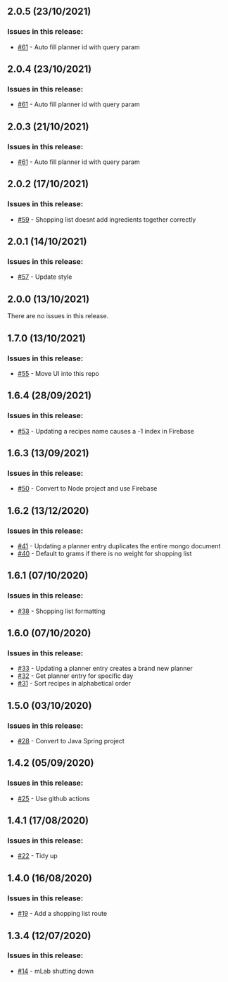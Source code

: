 ## 2.0.5 (23/10/2021) 


### Issues in this release:

* [#61](https://github.com/iamtomhewitt/home-dashboard-recipe-manager/issues/61) - Auto fill planner id with query param



## 2.0.4 (23/10/2021) 


### Issues in this release:

* [#61](https://github.com/iamtomhewitt/home-dashboard-recipe-manager/issues/61) - Auto fill planner id with query param



## 2.0.3 (21/10/2021) 


### Issues in this release:

* [#61](https://github.com/iamtomhewitt/home-dashboard-recipe-manager/issues/61) - Auto fill planner id with query param



## 2.0.2 (17/10/2021) 


### Issues in this release:

* [#59](https://github.com/iamtomhewitt/home-dashboard-recipe-manager/issues/59) - Shopping list doesnt add ingredients together correctly



## 2.0.1 (14/10/2021) 


### Issues in this release:

* [#57](https://github.com/iamtomhewitt/home-dashboard-recipe-manager/issues/57) - Update style



## 2.0.0 (13/10/2021) 


There are no issues in this release.


## 1.7.0 (13/10/2021) 


### Issues in this release:

* [#55](https://github.com/iamtomhewitt/home-dashboard-recipe-manager/issues/55) - Move UI into this repo



## 1.6.4 (28/09/2021) 


### Issues in this release:

* [#53](https://github.com/iamtomhewitt/home-dashboard-recipe-manager/issues/53) - Updating a recipes name causes a -1 index in Firebase



## 1.6.3 (13/09/2021) 


### Issues in this release:

* [#50](https://github.com/iamtomhewitt/home-dashboard-recipe-manager/issues/50) - Convert to Node project and use Firebase



## 1.6.2 (13/12/2020) 


### Issues in this release:

* [#41](https://github.com/iamtomhewitt/home-dashboard-recipe-manager/issues/41) - Updating a planner entry duplicates the entire mongo document
* [#40](https://github.com/iamtomhewitt/home-dashboard-recipe-manager/issues/40) - Default to grams if there is no weight for shopping list



## 1.6.1 (07/10/2020) 


### Issues in this release:

* [#38](https://github.com/iamtomhewitt/home-dashboard-recipe-manager/issues/38) - Shopping list formatting



## 1.6.0 (07/10/2020) 


### Issues in this release:

* [#33](https://github.com/iamtomhewitt/home-dashboard-recipe-manager/issues/33) - Updating a planner entry creates a brand new planner
* [#32](https://github.com/iamtomhewitt/home-dashboard-recipe-manager/issues/32) - Get planner entry for specific day
* [#31](https://github.com/iamtomhewitt/home-dashboard-recipe-manager/issues/31) - Sort recipes in alphabetical order



## 1.5.0 (03/10/2020) 


### Issues in this release:

* [#28](https://github.com/iamtomhewitt/home-dashboard-recipe-manager/issues/28) - Convert to Java Spring project



## 1.4.2 (05/09/2020) 


### Issues in this release:

* [#25](https://github.com/iamtomhewitt/home-dashboard-recipe-manager/issues/25) - Use github actions



## 1.4.1 (17/08/2020) 


### Issues in this release:

* [#22](https://github.com/iamtomhewitt/home-dashboard-recipe-manager/issues/22) - Tidy up



## 1.4.0 (16/08/2020) 


### Issues in this release:

* [#19](https://github.com/iamtomhewitt/home-dashboard-recipe-manager/issues/19) - Add a shopping list route



## 1.3.4 (12/07/2020) 


### Issues in this release:

* [#14](https://github.com/iamtomhewitt/home-dashboard-recipe-manager/issues/14) - mLab shutting down
